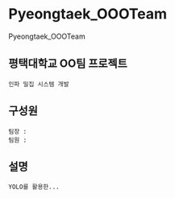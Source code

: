 # Pyeongtaek_OOOTeam
Pyeongtaek_OOOTeam

## 평택대학교 OO팀 프로젝트
```
인파 밀집 시스템 개발
```
## 구성원
```
팀장 :
팀원 :
```
## 설명
```
YOLO를 활용한...
```
